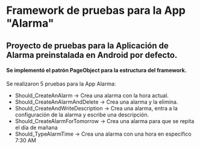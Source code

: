 # Framework de pruebas para la App "Alarma"
## Proyecto de pruebas para la Aplicación de Alarma preinstalada en Android por defecto.
#### Se implementó el patrón PageObject para la estructura del framework.
Se realizaron 5 pruebas para la App Alarma:
+ Should_CreateAnAlarm -> Crea una alarma con la hora actual.
+ Should_CreateAnAlarmAndDelete -> Crea una alarma y la elimina.
+ Should_CreateAndWriteDescription -> Crea una alarma, entra a la configuración de la alarma y escribe una descripción.
+ Should_CreateAlarmForTomorrow -> Crea una alarma para que se repita el día de mañana
+ Should_TypeAlarmTime -> Crea una alarma con una hora en específico 7:30 AM




